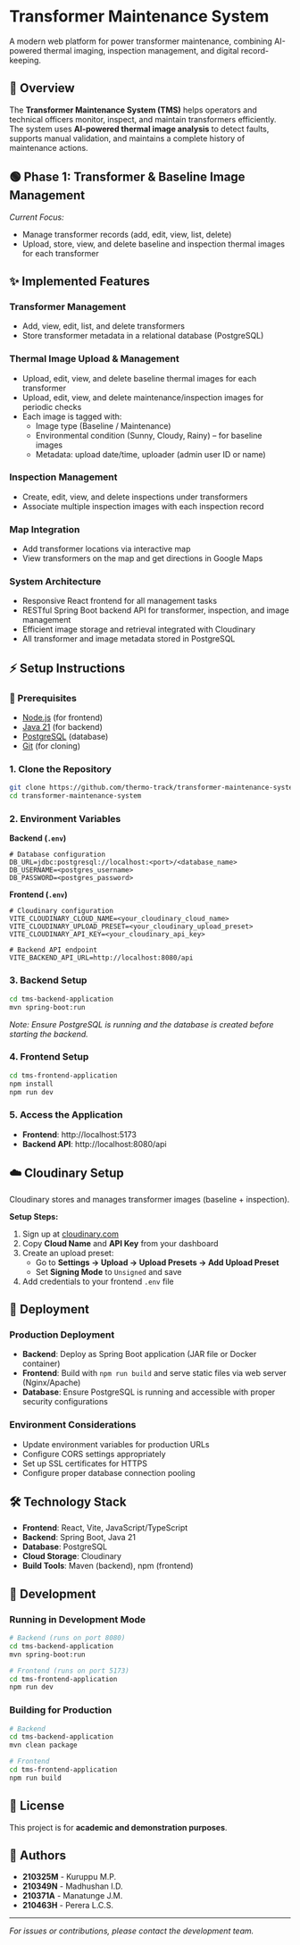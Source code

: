# Transformer Maintenance System

A modern web platform for power transformer maintenance, combining AI-powered thermal imaging, inspection management, and digital record-keeping.

## 🚀 Overview

The **Transformer Maintenance System (TMS)** helps operators and technical officers monitor, inspect, and maintain transformers efficiently. The system uses **AI-powered thermal image analysis** to detect faults, supports manual validation, and maintains a complete history of maintenance actions.

## 🟢 Phase 1: Transformer & Baseline Image Management

*Current Focus:*
- Manage transformer records (add, edit, view, list, delete)
- Upload, store, view, and delete baseline and inspection thermal images for each transformer

## ✨ Implemented Features

### Transformer Management
- Add, view, edit, list, and delete transformers
- Store transformer metadata in a relational database (PostgreSQL)

### Thermal Image Upload & Management
- Upload, edit, view, and delete baseline thermal images for each transformer
- Upload, edit, view, and delete maintenance/inspection images for periodic checks
- Each image is tagged with:
  - Image type (Baseline / Maintenance)
  - Environmental condition (Sunny, Cloudy, Rainy) – for baseline images
  - Metadata: upload date/time, uploader (admin user ID or name)

### Inspection Management
- Create, edit, view, and delete inspections under transformers
- Associate multiple inspection images with each inspection record

### Map Integration
- Add transformer locations via interactive map
- View transformers on the map and get directions in Google Maps

### System Architecture
- Responsive React frontend for all management tasks
- RESTful Spring Boot backend API for transformer, inspection, and image management
- Efficient image storage and retrieval integrated with Cloudinary
- All transformer and image metadata stored in PostgreSQL

## ⚡ Setup Instructions

### 🔑 Prerequisites

- [Node.js](https://nodejs.org/) (for frontend)
- [Java 21](https://www.oracle.com/apac/java/technologies/downloads/#java21) (for backend)
- [PostgreSQL](https://www.postgresql.org/) (database)
- [Git](https://git-scm.com/) (for cloning)

### 1. Clone the Repository

```bash
git clone https://github.com/thermo-track/transformer-maintenance-system.git
cd transformer-maintenance-system
```

### 2. Environment Variables

**Backend (`.env`)**
```env
# Database configuration
DB_URL=jdbc:postgresql://localhost:<port>/<database_name>
DB_USERNAME=<postgres_username>
DB_PASSWORD=<postgres_password>
```

**Frontend (`.env`)**
```env
# Cloudinary configuration
VITE_CLOUDINARY_CLOUD_NAME=<your_cloudinary_cloud_name>
VITE_CLOUDINARY_UPLOAD_PRESET=<your_cloudinary_upload_preset>
VITE_CLOUDINARY_API_KEY=<your_cloudinary_api_key>

# Backend API endpoint
VITE_BACKEND_API_URL=http://localhost:8080/api
```

### 3. Backend Setup

```bash
cd tms-backend-application
mvn spring-boot:run
```

*Note: Ensure PostgreSQL is running and the database is created before starting the backend.*

### 4. Frontend Setup

```bash
cd tms-frontend-application
npm install
npm run dev
```

### 5. Access the Application

- **Frontend**: http://localhost:5173
- **Backend API**: http://localhost:8080/api

## ☁️ Cloudinary Setup

Cloudinary stores and manages transformer images (baseline + inspection).

**Setup Steps:**
1. Sign up at [cloudinary.com](https://cloudinary.com/)
2. Copy **Cloud Name** and **API Key** from your dashboard
3. Create an upload preset:
   - Go to **Settings → Upload → Upload Presets → Add Upload Preset**
   - Set **Signing Mode** to `Unsigned` and save
4. Add credentials to your frontend `.env` file

## 🚢 Deployment

### Production Deployment
- **Backend**: Deploy as Spring Boot application (JAR file or Docker container)
- **Frontend**: Build with `npm run build` and serve static files via web server (Nginx/Apache)
- **Database**: Ensure PostgreSQL is running and accessible with proper security configurations

### Environment Considerations
- Update environment variables for production URLs
- Configure CORS settings appropriately
- Set up SSL certificates for HTTPS
- Configure proper database connection pooling

## 🛠️ Technology Stack

- **Frontend**: React, Vite, JavaScript/TypeScript
- **Backend**: Spring Boot, Java 21
- **Database**: PostgreSQL
- **Cloud Storage**: Cloudinary
- **Build Tools**: Maven (backend), npm (frontend)

## 🔧 Development

### Running in Development Mode
```bash
# Backend (runs on port 8080)
cd tms-backend-application
mvn spring-boot:run

# Frontend (runs on port 5173)
cd tms-frontend-application
npm run dev
```

### Building for Production
```bash
# Backend
cd tms-backend-application
mvn clean package

# Frontend
cd tms-frontend-application
npm run build
```

## 📄 License

This project is for **academic and demonstration purposes**.

## 👥 Authors

- **210325M** - Kuruppu M.P.
- **210349N** - Madhushan I.D.
- **210371A** - Manatunge J.M.
- **210463H** - Perera L.C.S.

---

*For issues or contributions, please contact the development team.*